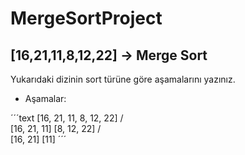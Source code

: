 # MergeSortProject

## [16,21,11,8,12,22] -> Merge Sort

Yukarıdaki dizinin sort türüne göre aşamalarını yazınız.

* Aşamalar:

´´´text
   [16, 21, 11, 8, 12, 22]
        /         \
 [16, 21, 11]    [8, 12, 22]
   /      \
 [16, 21] [11]
´´´
